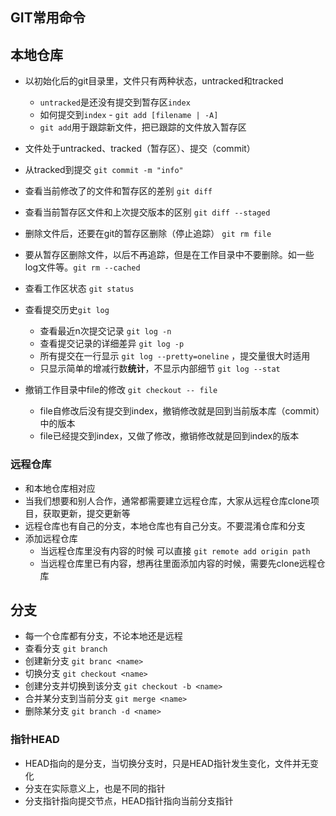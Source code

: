 ## GIT常用命令

## 本地仓库

- 以初始化后的git目录里，文件只有两种状态，untracked和tracked
  - `untracked`是还没有提交到暂存区`index`
  - 如何提交到`index`  - `git add [filename | -A]`
  - `git add`用于跟踪新文件，把已跟踪的文件放入暂存区 



- 文件处于untracked、tracked（暂存区）、提交（commit）

- 从tracked到提交  `git commit -m "info"`
- 查看当前修改了的文件和暂存区的差别 `git diff`
- 查看当前暂存区文件和上次提交版本的区别 `git diff --staged`
- 删除文件后，还要在git的暂存区删除（停止追踪）	`git rm file`
- 要从暂存区删除文件，以后不再追踪，但是在工作目录中不要删除。如一些log文件等。`git rm --cached`



- 查看工作区状态 `git status`



- 查看提交历史`git log `
  - 查看最近n次提交记录 `git log -n`
  - 查看提交记录的详细差异 `git log -p`
  - 所有提交在一行显示 `git log --pretty=oneline` ，提交量很大时适用
  - 只显示简单的增减行数**统计**，不显示内部细节 `git log --stat`



- 撤销工作目录中file的修改 `git checkout -- file`
  - file自修改后没有提交到index，撤销修改就是回到当前版本库（commit）中的版本
  - file已经提交到index，又做了修改，撤销修改就是回到index的版本



### 远程仓库

- 和本地仓库相对应
- 当我们想要和别人合作，通常都需要建立远程仓库，大家从远程仓库clone项目，获取更新，提交更新等
- 远程仓库也有自己的分支，本地仓库也有自己分支。不要混淆仓库和分支
- 添加远程仓库
  - 当远程仓库里没有内容的时候 可以直接 `git remote add origin path`
  - 当远程仓库里已有内容，想再往里面添加内容的时候，需要先clone远程仓库



## 分支

- 每一个仓库都有分支，不论本地还是远程
- 查看分支 `git branch`
- 创建新分支 `git branc <name>`
- 切换分支 `git checkout <name>`
- 创建分支并切换到该分支 `git checkout -b <name>`
- 合并某分支到当前分支 `git merge <name>`
- 删除某分支 `git branch -d <name>`



### 指针HEAD

- HEAD指向的是分支，当切换分支时，只是HEAD指针发生变化，文件并无变化
- 分支在实际意义上，也是不同的指针
- 分支指针指向提交节点，HEAD指针指向当前分支指针